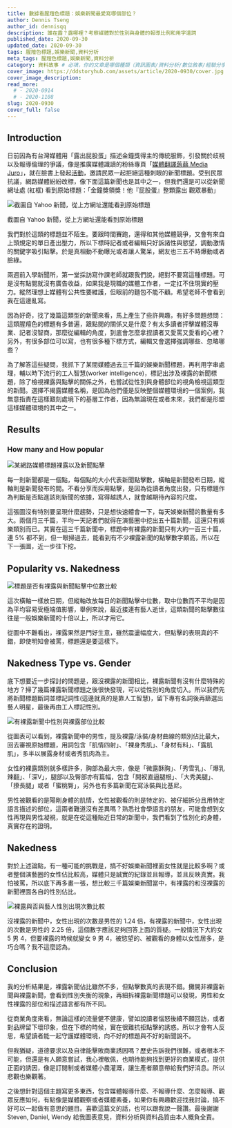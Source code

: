 ```yaml
---
title: 數據看腥羶色標題：娛樂新聞最愛寫哪個部位？
author: Dennis Tseng
author_id: dennisqq
description: 誰在露？露哪裡？考察媒體對於性別與身體的報導比例和用字遣詞
published_date: 2020-09-30
updated_date: 2020-09-30
tags: 腥羶色標題,娛樂新聞,資料分析
meta_tags: 腥羶色標題,娛樂新聞,資料分析
category: 資料故事 # 必填，你的文章是哪個種類（資訊圖表/資料分析/數位敘事/經驗分享）
cover_image: https://ddstoryhub.com/assets/article/2020-0930/cover.jpg
cover_image_description: 
read_more: 
  # - 2020-0914
  # - 2020-1108
slug: 2020-0930
cover_full: false 
---
```


<script>
  import Img from '$lib/article/Img.svelte'
  import Bookmark from '$lib/article/Bookmark.svelte'
  import LittleGreyBox from '$lib/article/LittleGreyBox.svelte'
  import TableOfContents from '$lib/article/TableOfContents.svelte'
  import IframeWrapper from '$lib/article/IframeWrapper.svelte'
</script>

## Introduction

日前因為有台灣媒體用「露出屁股蛋」描述金鐘獎得主的傳統服飾，引發關於歧視以及報導倫理的爭議，像是推廣媒體識讀的粉絲專頁「[媒體翻譯蒟蒻 Media Juro](https://www.facebook.com/mediajuro/)」，就在臉書上發起[活動](https://www.facebook.com/events/330328981559573/)，邀請民眾一起拒絕這種刺眼的新聞標題。受到民眾抗議，網路媒體紛紛改標，像下面這篇新聞也是其中之一，但我們還是可以從新聞網址處 (紅框) 看到原始標題：「金鐘獎領獎！他『屁股蛋』整顆露出 觀眾暴動」


<Img src="../../assets/article/2020-0930/1.jpg" alt="截圖自 Yahoo 新聞，從上方網址還能看到原始標題" >

截圖自 Yahoo 新聞，從上方網址還能看到原始標題

</Img>


我們對於這類的標題並不陌生。要跟時間賽跑，還得和其他媒體競爭，又會有來自上頭規定的單日產出壓力，所以下標時記者或者編輯只好訴諸性與慾望，調動激情的關鍵字吸引點擊。於是真相動不動曝光或者讓人驚呆，網友也三五不時爆動或者臉綠。

兩週前入學新聞所，第一堂採訪寫作課老師就跟我們說，絕對不要寫這種標題。可是沒有點閱就沒有廣告收益，如果我是現職的媒體工作者，一定扛不住現實的壓力。縱然理想上媒體有公共性要維護，但眼前的麵包不能不顧。希望老師不會看到我在這邊亂寫。

因為好奇，找了幾篇這類型的新聞來看，馬上產生了些許興趣，有好多問題想問：這類腥羶色的標題有多普遍，跟點閱的關係又是什麼？有太多讀者抨擊媒體沒專業、記者沒智商，那麼從編輯的角度，到底會怎麼拿捏讀者又愛罵又愛看的心裡？另外，有很多部位可以寫，也有很多種下標方式，編輯又會選擇強調哪些、忽略哪些？

為了解答這些疑問，我抓下了某間媒體過去三千篇的娛樂新聞標題，再利用字串處理，輔以時下流行的工人智慧(worker intelligence)，標記出涉及裸露的新聞標題，除了檢視裸露與點擊的關係之外，也嘗試從性別與身體部位的視角檢視這類型的新聞。選擇不揭露媒體名稱，是因為他們僅是反映整個媒體環境的一個案例，我無意指責在這樣艱刻處境下的基層工作者，因為無論現在或者未來，我們都是形塑這樣媒體環境的其中之一。

## Results

### How many and How popular

<Img src="../../assets/article/2020-0930/2.png" alt="某網路媒體標題裸露以及新聞點擊" ></Img>

每一則新聞都是一個點，每個點的大小代表新聞點擊數，橫軸是新聞發布日期，縱軸則是新聞發布的間。不看分享而採用點擊，是因為從讀者角度出發，只有標題作為判斷是否點進該則新聞的依據，寫得越誘人，就會越期待內容的尺度。

這張圖沒有特別要呈現什麼趨勢，只是想快速體會一下，每天娛樂新聞的數量有多大。兩個月三千篇，平均一天記者們就得在演藝圈中挖出五十篇新聞，這還只有娛樂類別而已。其實在這三千篇新聞中，標題中有裸露的新聞只有大約一百三十篇，連 5% 都不到，但一眼掃過去，能看到有不少裸露新聞的點擊數字頗高，所以在下一張圖，近一步往下挖。

## Popularity vs. Nakedness

<Img src="../../assets/article/2020-0930/3.png" alt="標題是否有裸露與新聞點擊中位數比較" ></Img>

這次橫軸一樣放日期，但縱軸改放每日的新聞點擊中位數，取中位數而不平均是因為平均容易受極端值影響，舉例來說，最近接連有藝人逝世，這類新聞的點擊數往往是一般娛樂新聞的十倍以上，所以才用它。

從圖中不難看出，裸露果然是門好生意，雖然震盪幅度大，但點擊的表現真的不錯，即使明知會被罵，標題還是要這樣下。

## Nakedness Type vs. Gender

底下想要近一步探討的問題是，跟沒裸露的新聞相比，裸露新聞有沒有什麼特殊的地方？掃了幾篇裸露新聞標題之後很快發現，可以從性別的角度切入。所以我們先將新聞標題斷詞並標記詞性(這邊就真的是靠人工智慧)，留下專有名詞後再篩選出藝人明星，最後再由工人標記性別。

<Img src="../../assets/article/2020-0930/4.png" alt="有裸露新聞中性別與裸露部位比較" ></Img>

從圖表可以看到，裸露新聞中的男性，提及裸露/泳裝/身材曲線的類別佔比最大，回去審視原始標題，用詞包含「肌情四射」、「裸身秀肌」、「身材有料」、「露肌肌」，多半以展露身材或者秀肌肉為主。

女性的裸露類別就多樣許多，胸部為最大宗，像是「微露酥胸」、「秀雪乳」、「爆乳辣翻」、「深V」，腿部以及臀部亦有篇幅，包含「開衩直逼腿根」、「大秀美腿」、「撩長腿」或者「蜜桃臀」，另外也有多篇新聞在寫泳裝與比基尼。

男性被觀看的是陽剛身體的肌情，女性被觀看的則是特定的、被仔細拆分且用特定語言描述的部位，這兩者難道沒有差異嗎？熟悉社會學語言的朋友，可能會想到女性再現與男性凝視，就是在從這種貼近日常的新聞中，我們看到了性別化的身體，真實存在的證明。

## Nakedness

對於上述論點，有一種可能的挑戰是，搞不好娛樂新聞裡面女性就是比較多啊？或者整個演藝圈的女性佔比較高，媒體只是誠實的紀錄並且報導，並且反映真實。我怕被罵，所以底下再多畫一張，想比較三千篇娛樂新聞當中，有裸露的和沒裸露的新聞裡面各自的性別佔比。

<Img src="../../assets/article/2020-0930/5.png" alt="裸露與否與藝人性別出現次數比較" ></Img>

沒裸露的新聞中，女性出現的次數是男性的 1.24 倍，有裸露的新聞中，女性出現的次數是男性的 2.25 倍，這個數字應該足夠回答上面的質疑。一般情況下大約女 5 男 4，但要裸露的時候就變女 9 男 4，被慾望的、被觀看的身體以女性居多，是巧合嗎？我不這麼認為。

## Conclusion

我的分析結果是，裸露新聞佔比雖然不多，但點擊數真的表現不錯。攤開非裸露新聞與裸露新聞，會看到性別失衡的現象，再細拆裸露新聞標題可以發現，男性和女性裸露的部位和描述語言都有所不同。

從商業角度來看，無論這樣的流量健不健康，譬如說讀者惱怒後續不願回訪，或者對品牌留下壞印象，但在下標的時候，實在很難抗拒點擊的誘惑。所以才會有人反思，希望讀者能一起守護媒體環境，向不好的標題與不好的新聞說不。

但我猶疑，道德要求以及自律能擊敗商業誘因嗎？歷史告訴我們很難，或者根本不可能，但還是有人願意嘗試，我心裡敬佩，也期待能夠找到更好的商業模式，提供正面的誘因，像是訂閱制或者媒體小農灌溉，讓生產者願意帶給我們好消息。所以悲觀也樂觀著。

之後想針對這個主題寫更多東西，包含媒體報導什麼、不報導什麼、怎麼報導、觀眾反應如何，有點像是媒體觀察或者媒體素養，如果你有興趣歡迎找我討論，搞不好可以一起做有意思的題目。喜歡這篇文的話，也可以跟我說一聲讚。最後謝謝 Steven, Daniel, Wendy 給我圖表意見，資料分析與資料品質由本人概負全責。






